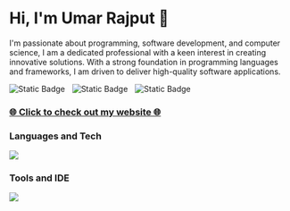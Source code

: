 <h1>Hi, I'm Umar Rajput 👋</h1>

I'm passionate about programming, software development, and computer science, I am a dedicated professional with a keen interest in creating innovative solutions. With a strong foundation in programming languages and frameworks, I am driven to deliver high-quality software applications.
<br />

![Static Badge](https://img.shields.io/badge/umarraj008-black?style=for-the-badge&logo=github&logoColor=black&color=white&link=https%3A%2F%2Fgithub.com%2Fumarraj008)
<img height="0" width="5" src="" />
![Static Badge](https://img.shields.io/badge/umar--rajput-black?style=for-the-badge&logo=linkedin&logoColor=black&color=white&link=https%3A%2F%2Fwww.linkedin.com%2Fin%2Fumar-rajput%2F)
<img height="0" width="5" src="" />
![Static Badge](https://img.shields.io/badge/umar.rajput02%40gmail.com-black?style=for-the-badge&logo=gmail&logoColor=black&color=white)

### [🌐 Click to check out my website 🌐](http://umarrajput.co.uk)
<!--
![Static Badge](https://img.shields.io/badge/umarraj008-black?style=flat-square&logo=github&logoColor=black&color=white&link=https%3A%2F%2Fgithub.com%2Fumarraj008)
![Static Badge](https://img.shields.io/badge/umar--rajput-black?style=flat-square&logo=linkedin&logoColor=black&color=white&link=https%3A%2F%2Fwww.linkedin.com%2Fin%2Fumar-rajput%2F)
![Static Badge](https://img.shields.io/badge/umar.rajput02%40gmail.com-black?style=flat-square&logo=gmail&logoColor=black&color=white)
-->
<h3>Languages and Tech</h3>
<div align="left">
  <!--
  <img height="60" width="60" src="https://raw.githubusercontent.com/umarraj008/umarraj008/main/java-w.svg#gh-dark-mode-only" />
  <img height="60" width="60" src="https://raw.githubusercontent.com/umarraj008/umarraj008/main/java-b.svg#gh-light-mode-only" />
  <img height="60" width="10" src="" />
  <img height="60" width="60" src="https://cdn.simpleicons.org/javascript/black/white" />
  <img height="60" width="10" src="" />
  <img height="60" width="60" src="https://cdn.simpleicons.org/html5/black/white" />
  <img height="60" width="10" src="" />
  <img height="60" width="60" src="https://cdn.simpleicons.org/css3/black/white" />
  <img height="60" width="10" src="" />
  <img height="60" width="60" src="https://cdn.simpleicons.org/php/black/white" />
  <img height="60" width="10" src="" />
  <img height="60" width="60" src="https://cdn.simpleicons.org/mysql/black/white" />
  <img height="60" width="10" src="" />
  <img height="60" width="60" src="https://cdn.simpleicons.org/python/black/white" />
  <img height="60" width="10" src="" />
  <img height="60" width="60" src="https://cdn.simpleicons.org/npm/black/white" />
  <img height="60" width="10" src="" />
  <img height="60" width="60" src="https://cdn.simpleicons.org/node.js/black/white" />
  <img height="60" width="10" src="" />
  <img height="60" width="60" src="https://cdn.simpleicons.org/express/black/white" />
  <img height="60" width="10" src="" />
  <img height="60" width="60" src="https://cdn.simpleicons.org/socket.io/black/white" />
  -->
  <img src="https://skillicons.dev/icons?i=java,js,react,php,css,html,python,mysql,npm,nodejs,express" />
</div>

<h3>Tools and IDE</h3>
<div align="left">
  <!--
  <img height="60" width="60" src="https://cdn.simpleicons.org/visualstudiocode/black/white" />
  <img height="60" width="10" src="" />
  <img height="60" width="60" src="https://cdn.simpleicons.org/visualstudio/black/white" />
  <img height="60" width="10" src="" />
  <img height="60" width="60" src="https://cdn.simpleicons.org/eclipseide/black/white" />
  <img height="60" width="10" src="" />
  <img height="60" width="60" src="https://cdn.simpleicons.org/intellijidea/black/white" />
  <img height="60" width="10" src="" />
  <img height="60" width="60" src="https://cdn.simpleicons.org/androidstudio/black/white" />
  <img height="60" width="10" src="" />
  <img height="60" width="60" src="https://cdn.simpleicons.org/phpmyadmin/black/white" />
  <img height="60" width="10" src="" />
  <img height="60" width="60" src="https://cdn.simpleicons.org/xampp/black/white" />
  -->
  <img src="https://skillicons.dev/icons?i=vscode,visualstudio,eclipse,idea,androidstudio,github,photoshop,blender,windows,apple,linux" />
</div>

